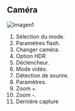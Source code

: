 ## Caméra

![Imagen1](http://static.energysistem.com/images/manuals/39594/53738e5448727.jpg)

1. Sélection du mode.
2. Paramètres flash.
3. Changer caméra.
4. Option HDR
5. Déclencheur.
6. Mode vidéo.
7. Détection de sourire.
8. Paramètres.
9. Zoom +.
10. Zoom -.
11. Dernière capture
